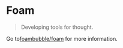# Foam

> Developing tools for thought.

Go to[foambubble/foam](https://foambubble.github.io/foam/) for more information.